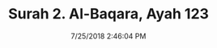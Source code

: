 ---
title       : "Surah 2. Al-Baqara, Ayah 123"
date        : 7/25/2018 2:46:04 PM
draft       : false
type        : "quran"
layout      : "compare"
BookCode    : "CMP"
SurahNumber : "2"
AyahNumber  : "123"
TotalAyah   : "286"
---